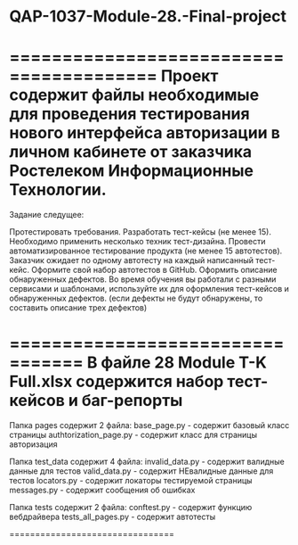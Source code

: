 # QAP-1037-Module-28.-Final-project
========================================
Проект содержит файлы необходимые для проведения тестирования нового интерфейса авторизации в личном кабинете от заказчика Ростелеком Информационные Технологии.
========================================
Задание следущее:

Протестировать требования.
Разработать тест-кейсы (не менее 15). Необходимо применить несколько техник тест-дизайна.
Провести автоматизированное тестирование продукта (не менее 15 автотестов). Заказчик ожидает по одному автотесту на каждый написанный тест-кейс. Оформите свой набор автотестов в GitHub.
Оформить описание обнаруженных дефектов. Во время обучения вы работали с разными сервисами и шаблонами, используйте их для оформления тест-кейсов и обнаруженных дефектов. (если дефекты не будут обнаружены, то составить описание трех дефектов)

=================================
В файле 28 Module T-K Full.xlsx содержится набор тест-кейсов и баг-репорты
=================================
Папка pages содержит 2 файла:
  base_page.py - содержит базовый класс страницы
  authtorization_page.py - содержит класс для страницы авторизация
  
Папка test_data содержит 4 файла: 
  invalid_data.py - содержит валидные данные для тестов
  valid_data.py - содержит НЕвалидные данные для тестов
  locators.py - содержит локаторы тестируемой страницы
  messages.py - содержит сообщения об ошибках
  
Папка tests содержит 2 файла: 
  conftest.py - содержит функцию вебдрайвера
  tests_all_pages.py - содержит автотесты
  
================================
